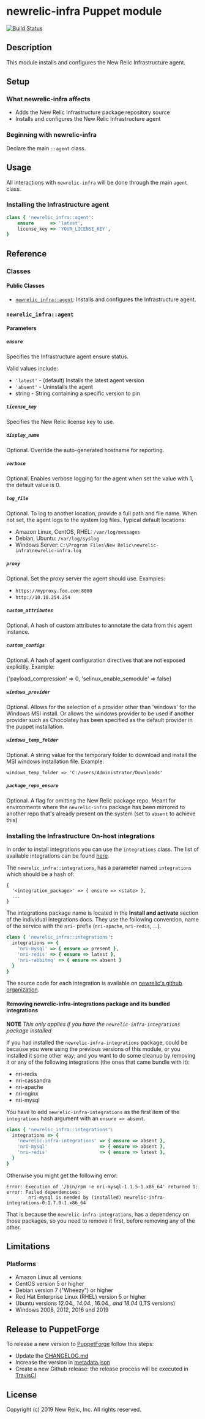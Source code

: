 # newrelic-infra Puppet module

[![Build Status](https://travis-ci.org/newrelic/infrastructure-agent-puppet.svg?branch=master)](https://travis-ci.org/newrelic/infrastructure-agent-puppet)

## Description

This module installs and configures the New Relic Infrastructure agent.

## Setup

### What newrelic-infra affects

* Adds the New Relic Infrastructure package repository source
* Installs and configures the New Relic Infrastructure agent

### Beginning with newrelic-infra

Declare the main `::agent` class.

## Usage

All interactions with `newrelic-infra` will be done through the main `agent` class.

### Installing the Infrastructure agent

```ruby
class { 'newrelic_infra::agent':
    ensure      => 'latest',
    license_key => 'YOUR_LICENSE_KEY',
}
```

## Reference

### Classes

#### Public Classes

* [`newrelic_infra::agent`](#newrelic_infraagent): Installs and configures the Infrastructure agent.

### `newrelic_infra::agent`

#### Parameters

##### `ensure`

Specifies the Infrastructure agent ensure status.

Valid values include:

* `'latest'` - (default) Installs the latest agent version
* `'absent'` - Uninstalls the agent
* string - String containing a specific version to pin

##### `license_key`

Specifies the New Relic license key to use.

##### `display_name`

Optional. Override the auto-generated hostname for reporting.

##### `verbose`

Optional. Enables verbose logging for the agent when set the value with 1, the default value is 0.

##### `log_file`

Optional. To log to another location, provide a full path and file name. When not set, the agent logs to the system log files.
Typical default locations:

* Amazon Linux, CentOS, RHEL: `/var/log/messages`
* Debian, Ubuntu: `/var/log/syslog`
* Windows Server: `C:\Program Files\New Relic\newrelic-infra\newrelic-infra.log`

##### `proxy`

Optional. Set the proxy server the agent should use. Examples:

* `https://myproxy.foo.com:8080`
* `http://10.10.254.254`

##### `custom_attributes`

Optional. A hash of custom attributes to annotate the data from this agent instance.

##### `custom_configs`

Optional. A hash of agent configuration directives that are not exposed explicitly. Example:

{'payload_compression' => 0, 'selinux_enable_semodule' => false}

##### `windows_provider`

 Optional. Allows for the selection of a provider other than 'windows' for the Windows MSI install. Or allows the windows provider to be used if another provider such as Chocolatey has been specified as the default provider in the puppet installation.

 ##### `windows_temp_folder`
Optional. A string value for the temporary folder to download and install the MSI windows installation file. Example:

 ```
windows_temp_folder => 'C:/users/Administrator/Downloads'
```

##### `package_repo_ensure`

Optional. A flag for omitting the New Relic package repo. Meant for environments where the `newrelic-infra`
package has been mirrored to another repo that's already present on the system (set to `absent` to achieve this)

### Installing the Infrastructure On-host integrations

In order to install integrations you can use the `integrations` class. The list
of available integrations can be found [here][3].

The `newrelic_infra::integrations`, has a parameter named `integrations` which
should be a hash of:

```
{
  '<integration_package>' => { ensure => <state> },
  ...
}
```

The integrations package name is located in the **Install and activate**
section of the individual integrations docs. They use the following convention,
name of the service with the `nri-` prefix (`nri-apache`, `nri-redis`, ...).

```ruby
class { 'newrelic_infra::integrations':
  integrations => {
    'nri-mysql' => { ensure => present },
    'nri-redis' => { ensure => latest },
    'nri-rabbitmq' => { ensure => absent }
  }
}
```

The source code for each integration is available on [newrelic's github organization][4].

#### Removing newrelic-infra-integrations package and its bundled integrations

**NOTE** *This only applies if you have the `newrelic-infra-integrations` 
package installed*

If you had installed the `newrelic-infra-integrations` package, 
could be because you were using the previous versions of this module, or you 
installed it some other way; and you want to do some cleanup by
removing it or any of the following integrations (the ones that came bundle
with it):

- nri-redis
- nri-cassandra
- nri-apache
- nri-nginx
- nri-mysql

You have to add `newrelic-infra-integrations` as the first item of the 
`integrations` hash argument with an `ensure => absent`.

```ruby
class { 'newrelic_infra::integrations':
  integrations => {
    'newrelic-infra-integrations' => { ensure => absent },
    'nri-mysql'                   => { ensure => absent },
    'nri-redis'                   => { ensure => latest },
  }
}
```

Otherwise you might get the following error:

```
Error: Execution of '/bin/rpm -e nri-mysql-1.1.5-1.x86_64' returned 1: error: Failed dependencies:
        nri-mysql is needed by (installed) newrelic-infra-integrations-0:1.7.0-1.x86_64
```

That is because the `newrelic-infra-integrations`, has a dependency on those 
packages, so you need to remove it first, before removing any of the other.

## Limitations

### Platforms

* Amazon Linux all versions
* CentOS version 5 or higher
* Debian version 7 ("Wheezy") or higher
* Red Hat Enterprise Linux (RHEL) version 5 or higher
* Ubuntu versions 12.04._, 14.04._, 16.04._, and 18.04_ (LTS versions)
* Windows 2008, 2012, 2016 and 2019

## Release to PuppetForge

To release a new version to [PuppetForge][1] follow this steps:

* Update the [CHANGELOG.md](CHANGELOG.md)
* Increase the version in [metadata.json](metadata.json)
* Create a new Github release: the release process will be executed
  in [TravisCI][2]

## License

Copyright (c) 2019 New Relic, Inc. All rights reserved.

[1]: https://forge.puppet.com/newrelic/newrelic_infra
[2]: https://travis-ci.org/newrelic/infrastructure-agent-puppet/
[3]: https://docs.newrelic.com/docs/integrations/host-integrations/host-integrations-list
[4]: https://github.com/search?l=&p=1&q=nri-+user%3Anewrelic&ref=advsearch&type=Repositories&utf8=%E2%9C%93
